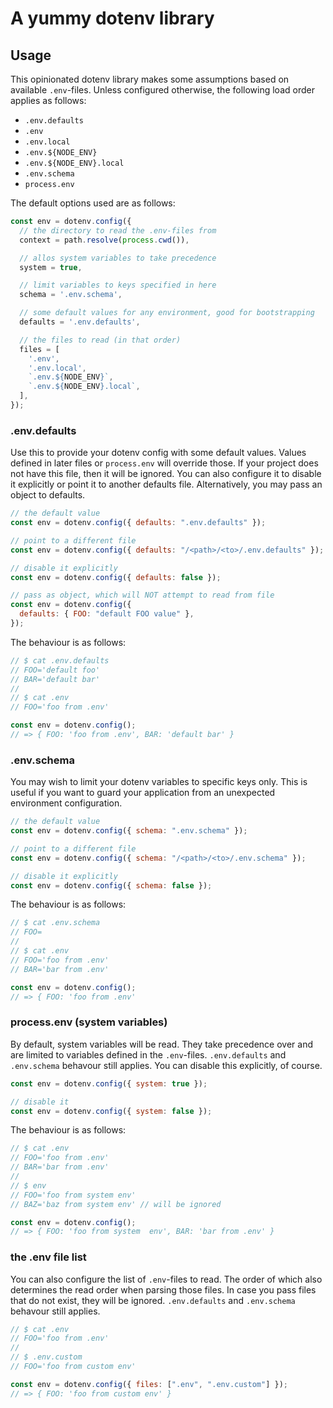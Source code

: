 # A yummy dotenv library

## Usage

This opinionated dotenv library makes some assumptions based on available `.env`-files. Unless configured otherwise, the following load order applies as follows:

- `.env.defaults`
- `.env`
- `.env.local`
- `.env.${NODE_ENV}`
- `.env.${NODE_ENV}.local`
- `.env.schema`
- `process.env`

The default options used are as follows:

```javascript
const env = dotenv.config({
  // the directory to read the .env-files from
  context = path.resolve(process.cwd()),

  // allos system variables to take precedence
  system = true,

  // limit variables to keys specified in here
  schema = '.env.schema',

  // some default values for any environment, good for bootstrapping
  defaults = '.env.defaults',

  // the files to read (in that order)
  files = [
    '.env',
    '.env.local',
    `.env.${NODE_ENV}`,
    `.env.${NODE_ENV}.local`,
  ],
});
```

### .env.defaults

Use this to provide your dotenv config with some default values. Values defined in later files or `process.env` will override those. If your project does not have this file, then it will be ignored. You can also configure it to disable it explicitly or point it to another defaults file. Alternatively, you may pass an object to defaults.

```javascript
// the default value
const env = dotenv.config({ defaults: ".env.defaults" });

// point to a different file
const env = dotenv.config({ defaults: "/<path>/<to>/.env.defaults" });

// disable it explicitly
const env = dotenv.config({ defaults: false });

// pass as object, which will NOT attempt to read from file
const env = dotenv.config({
  defaults: { FOO: "default FOO value" },
});
```

The behaviour is as follows:

```javascript
// $ cat .env.defaults
// FOO='default foo'
// BAR='default bar'
//
// $ cat .env
// FOO='foo from .env'

const env = dotenv.config();
// => { FOO: 'foo from .env', BAR: 'default bar' }
```

### .env.schema

You may wish to limit your dotenv variables to specific keys only. This is useful if you want to guard your application from an unexpected environment configuration.

```javascript
// the default value
const env = dotenv.config({ schema: ".env.schema" });

// point to a different file
const env = dotenv.config({ schema: "/<path>/<to>/.env.schema" });

// disable it explicitly
const env = dotenv.config({ schema: false });
```

The behaviour is as follows:

```javascript
// $ cat .env.schema
// FOO=
//
// $ cat .env
// FOO='foo from .env'
// BAR='bar from .env'

const env = dotenv.config();
// => { FOO: 'foo from .env'
```

### process.env (system variables)

By default, system variables will be read. They take precedence over and are limited to variables defined in the `.env`-files. `.env.defaults` and `.env.schema` behavour still applies. You can disable this explicitly, of course.

```javascript
const env = dotenv.config({ system: true });

// disable it
const env = dotenv.config({ system: false });
```

The behaviour is as follows:

```javascript
// $ cat .env
// FOO='foo from .env'
// BAR='bar from .env'
//
// $ env
// FOO='foo from system env'
// BAZ='baz from system env' // will be ignored

const env = dotenv.config();
// => { FOO: 'foo from system  env', BAR: 'bar from .env' }
```

### the .env file list

You can also configure the list of `.env`-files to read. The order of which also determines the read order when parsing those files. In case you pass files that do not exist, they will be ignored. `.env.defaults` and `.env.schema` behavour still applies.

```javascript
// $ cat .env
// FOO='foo from .env'
//
// $ .env.custom
// FOO='foo from custom env'

const env = dotenv.config({ files: [".env", ".env.custom"] });
// => { FOO: 'foo from custom env' }
```

